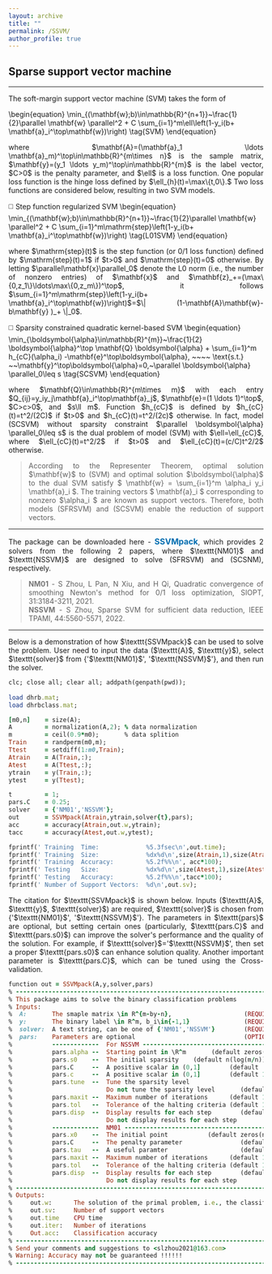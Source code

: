 ```yaml
---
layout: archive
title: ""   
permalink: /SSVM/
author_profile: true
---
```


<style>
a:link {
  text-decoration: none;
}

a:visited {
  text-decoration: none;
}

a:hover {
  text-decoration: underline;
}

a:active {
  text-decoration: underline;
}
</style>


## Sparse support vector machine
---
<div style="text-align:justify;">
  The  soft-margin support vector machine (SVM) takes the form of 
</div>

\begin{equation}
\min_{(\mathbf{w};b)\in\mathbb{R}^{n+1}}~\frac{1}{2}\parallel \mathbf{w} \parallel^2 + C \sum_{i=1}^m\ell\left(1-y_i(b+ \mathbf{a}_i^\top\mathbf{w})\right) \tag{SVM}
\end{equation} 

<div style="text-align:justify;">
where $\mathbf{A}=(\mathbf{a}_1 \ldots \mathbf{a}_m)^\top\in\mathbb{R}^{m\times n}$ is the sample matrix, $\mathbf{y}=(y_1 \ldots y_m)^\top\in\mathbb{R}^{m}$ is the label vector, $C>0$ is the penalty parameter, and $\ell$ is a loss function. One popular loss function is the hinge loss defined by  $\ell_{h}(t)=\max\{t,0\}.$ Two loss functions are considered below, resulting in two SVM models.
</div>      

<p style="line-height: 2;"></p>

◻️ Step function regularized SVM
\begin{equation}
\min_{(\mathbf{w};b)\in\mathbb{R}^{n+1}}~\frac{1}{2}\parallel \mathbf{w} \parallel^2 + C \sum_{i=1}^m\mathrm{step}\left(1-y_i(b+  \mathbf{a}_i^\top\mathbf{w})\right) \tag{L01SVM}
\end{equation} 
<div style="text-align:justify;">
where $\mathrm{step}(t)$ is the step function (or 0/1 loss function) defined by $\mathrm{step}(t)=1$ if $t>0$ and $\mathrm{step}(t)=0$ otherwise. By letting $\parallel\mathbf{x}\parallel_0$ denote the L0 norm (i.e., the number of nonzero entries) of $\mathbf{x}$ and $\mathbf{z}_+=(\max\{0,z_1\}\ldots\max\{0,z_m\})^\top$, it follows $\sum_{i=1}^m\mathrm{step}\left(1-y_i(b+  \mathbf{a}_i^\top\mathbf{w})\right)$=$\| (1-\mathbf{A}\mathbf{w}-b\mathbf{y} )_+ \|_0$. 
</div>

◻️ Sparsity constrained quadratic kernel-based SVM 
\begin{equation}
\min_{\boldsymbol{\alpha}\in\mathbb{R}^{m}}~\frac{1}{2} \boldsymbol{\alpha}^\top \mathbf{Q} \boldsymbol{\alpha} + \sum_{i=1}^m h_{cC}(\alpha_i) -\mathbf{e}^\top\boldsymbol{\alpha}, ~~~~ \text{s.t.} ~~\mathbf{y}^\top\boldsymbol{\alpha}=0,~\parallel  \boldsymbol{\alpha} \parallel_0\leq s \tag{SCSVM}
\end{equation} 
<div style="text-align:justify;">
where $\mathbf{Q}\in\mathbb{R}^{m\times m}$ with each entry $Q_{ij}=y_iy_j\mathbf{a}_i^\top\mathbf{a}_j$, $\mathbf{e}=(1 \ldots 1)^\top$, $C>c>0$, and $s\ll m$. Function $h_{cC}$ is defined by $h_{cC}(t)=t^2/(2C)$ if $t>0$ and $h_{cC}(t)=t^2/(2c)$ otherwise. In fact, model (SCSVM) without sparsity constraint $\parallel  \boldsymbol{\alpha} \parallel_0\leq s$ is the dual problem of model (SVM) with $\ell=\ell_{cC}$, where  $\ell_{cC}(t)=t^2/2$ if $t>0$ and $\ell_{cC}(t)=(c/C)t^2/2$ otherwise. 
</div>  

> <div style="text-align:justify;"> According to the Representer Theorem,  optimal solution $\mathbf{w}$ to (SVM) and optimal solution $\boldsymbol{\alpha}$ to the dual SVM satisfy $ \mathbf{w} = \sum_{i=1}^m \alpha_i y_i \mathbf{a}_i $. The training vectors $ \mathbf{a}_i $ corresponding to nonzero $\alpha_i $ are known as support vectors. Therefore, both models (SFRSVM) and (SCSVM) enable the reduction of support vectors. </div> 

---
<div style="text-align:justify;">
The package can be downloaded here - <a style="font-size: 16px; font-weight: bold;color:#006DB0" href="\files\SSVMpack.zip" target="_blank">SSVMpack</a>, which provides 2 solvers from the following 2 papers, where $\texttt{NM01}$ and $\texttt{NSSVM}$ are designed to solve (SFRSVM) and (SCSNM), respectively.
</div>  

> <div style="text-align:justify;"> <b style="font-size:14px;color:#777777">NM01</b> -<span style="font-size: 14px"> S Zhou, L Pan, N Xiu, and H Qi, Quadratic convergence of smoothing Newton's method for 0/1 loss optimization, SIOPT, 31:3184-3211, 2021. </span> </div>
> <div style="text-align:justify;">  <b style="font-size:14px;color:#777777">NSSVM</b> -<span style="font-size: 14px"> S Zhou, Sparse SVM for sufficient data reduction, IEEE TPAMI, 44:5560-5571, 2022. </span> </div>

---
<div style="text-align:justify;">
Below is a demonstration of how $\texttt{SSVMpack}$ can be used to solve the problem. User need to input the data ($\texttt{A}$, $\texttt{y}$), select $\texttt{solver}$ from {'$\texttt{NM01}$', '$\texttt{NSSVM}$'}, and then run the solver. 
</div>

<p style="line-height: 1;"></p>

```ruby
clc; close all; clear all; addpath(genpath(pwd));
  
load dhrb.mat;  
load dhrbclass.mat;  

[m0,n]    = size(A);         
A         = normalization(A,2); % data normalization 
m         = ceil(0.9*m0);       % data splition 
Train     = randperm(m0,m); 
Ttest     = setdiff(1:m0,Train); 
Atrain    = A(Train,:);     
Atest     = A(Ttest,:);
ytrain    = y(Train,:);     
ytest     = y(Ttest);    

t         = 1;
pars.C    = 0.25;
solver    = {'NM01','NSSVM'};
out       = SSVMpack(Atrain,ytrain,solver{t},pars);
acc       = accuracy(Atrain,out.w,ytrain);
tacc      = accuracy(Atest,out.w,ytest);

fprintf(' Training  Time:             %5.3fsec\n',out.time);
fprintf(' Training  Size:             %dx%d\n',size(Atrain,1),size(Atrain,2));
fprintf(' Training  Accuracy:         %5.2f%%\n', acc*100);
fprintf(' Testing   Size:             %dx%d\n',size(Atest,1),size(Atest,2));
fprintf(' Testing   Accuracy:         %5.2f%%\n',tacc*100);
fprintf(' Number of Support Vectors:  %d\n',out.sv); 
```
<div style="text-align:justify;">
The citation for $\texttt{SSVMpack}$ is shown below. Inputs ($\texttt{A}$, $\texttt{y}$, $\texttt{solver}$) are required, $\texttt{solver}$ is chosen from {'$\texttt{NM01}$', '$\texttt{NSSVM}$'}. The parameters in $\texttt{pars}$ are optional, but setting certain ones (particularly, $\texttt{pars.C}$ and $\texttt{pars.s0}$)  can improve the solver's performance and the quality of the solution. For example, if $\texttt{solver}$='$\texttt{NSSVM}$', then set a proper $\texttt{pars.s0}$ can enhance solution quality.  Another important parameter is $\texttt{pars.C}$, which can be tuned using the Cross-validation.
</div>

<p style="line-height: 1;"></p>

```ruby
function out = SSVMpack(A,y,solver,pars)
% -------------------------------------------------------------------------
% This package aims to solve the binary classification problems
% Inputs:
%  A:       The smaple matrix \in R^{m-by-n},                    (REQUIRED)
%  y:       The binary label \in R^m, b_i\in{-1,1}               (REQUIRED)    
%  solver:  A text string, can be one of {'NM01','NSSVM'}        (REQUIRED)            
%  pars:    Parameters are optional                              (OPTIONAL) 
%           -------------  For NSSVM --------------------------------------
%           pars.alpha --  Starting point in \R^m       (default zeros(m,1))
%           pars.s0    --  The initial sparsity    (default n(log(m/n))^2))
%           pars.C     --  A positive scalar in (0,1]        (default  1/4)  
%           pars.c     --  A positive scalar in (0,1]        (default 1/40)  
%           pars.tune  --  Tune the sparsity level              
%                          Do not tune the sparsity level       (default 0)
%           pars.maxit --  Maximum number of iterations      (default 1000) 
%           pars.tol   --  Tolerance of the halting criteria (default 1e-4) 
%           pars.disp  --  Display results for each step        (default 1)  
%                          Do not display results for each step 
%           -------------  NM01 -------------------------------------------
%           pars.x0    --  The initial point           (default zeros(n,1))
%           pars.C     --  The penalty parameter                (default 1)
%           pars.tau   --  A useful paramter                    (default 5)
%           pars.maxit --  Maximum number of iterations      (default 1000)  
%           pars.tol   --  Tolerance of the halting criteria (default 1e-4) 
%           pars.disp  --  Display results for each step        (default 1)  
%                          Do not display results for each step 
% -------------------------------------------------------------------------
% Outputs:
%     out.w:      The solution of the primal problem, i.e., the classifier
%     out.sv:     Number of support vectors 
%     out.time    CPU time
%     out.iter:   Number of iterations
%     Out.acc:    Classification accuracy
% -------------------------------------------------------------------------
% Send your comments and suggestions to <slzhou2021@163.com> 
% Warning: Accuracy may not be guaranteed !!!!!! 
% -------------------------------------------------------------------------
```
